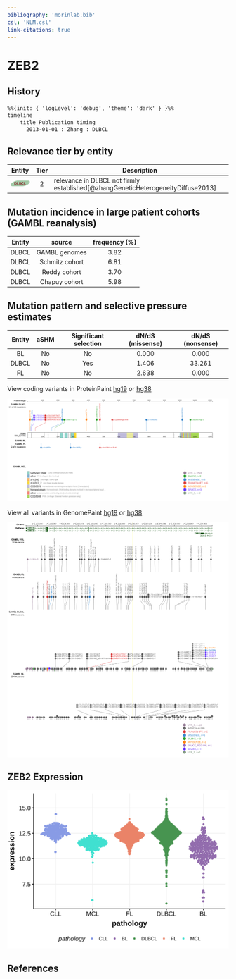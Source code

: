 ```yaml
---
bibliography: 'morinlab.bib'
csl: 'NLM.csl'
link-citations: true
---
```

# ZEB2

## History
```mermaid
%%{init: { 'logLevel': 'debug', 'theme': 'dark' } }%%
timeline
    title Publication timing
      2013-01-01 : Zhang : DLBCL
```

## Relevance tier by entity

|Entity|Tier|Description                              |
|:------:|:----:|-----------------------------------------|
|![DLBCL](images/icons/DLBCL_tier2.png) |2   |relevance in DLBCL not firmly established[@zhangGeneticHeterogeneityDiffuse2013]|

## Mutation incidence in large patient cohorts (GAMBL reanalysis)

|Entity|source        |frequency (%)|
|:------:|:--------------:|:-------------:|
|DLBCL |GAMBL genomes |3.82         |
|DLBCL |Schmitz cohort|6.81         |
|DLBCL |Reddy cohort  |3.70         |
|DLBCL |Chapuy cohort |5.98         |

## Mutation pattern and selective pressure estimates

|Entity|aSHM|Significant selection|dN/dS (missense)|dN/dS (nonsense)|
|:------:|:----:|:---------------------:|:----------------:|:----------------:|
|BL    |No  |No                   |0.000           | 0.000          |
|DLBCL |No  |Yes                  |1.406           |33.261          |
|FL    |No  |No                   |2.638           | 0.000          |




View coding variants in ProteinPaint [hg19](https://morinlab.github.io/LLMPP/GAMBL/ZEB2_protein.html)  or [hg38](https://morinlab.github.io/LLMPP/GAMBL/ZEB2_protein_hg38.html)

![](images/proteinpaint/ZEB2_NM_014795.svg)

View all variants in GenomePaint [hg19](https://morinlab.github.io/LLMPP/GAMBL/ZEB2.html)  or [hg38](https://morinlab.github.io/LLMPP/GAMBL/ZEB2_hg38.html)

![](images/proteinpaint/ZEB2.svg)

## ZEB2 Expression
![](images/gene_expression/ZEB2_by_pathology.svg)
<!-- ORIGIN: zhangGeneticHeterogeneityDiffuse2013 -->
<!-- DLBCL: zhangGeneticHeterogeneityDiffuse2013 -->

## References

